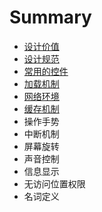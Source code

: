 # Summary

* [设计价值](README.md)
* [设计规范](chapter1.md)
* [常用的控件](chang-yong-de-kong-jian.md)
* [加载机制](jia-zai-ji-zhi.md)
* [网络环境](wang-luo-huan-jing.md)
* [缓存机制](huan-cun-ji-zhi.md)
* 操作手势
* 中断机制
* 屏幕旋转
* 声音控制
* 信息显示
* 无访问位置权限
* 名词定义


